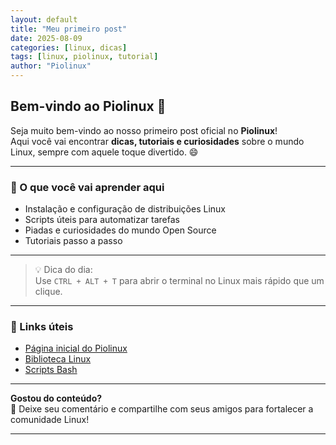 ```yaml
---
layout: default
title: "Meu primeiro post"
date: 2025-08-09
categories: [linux, dicas]
tags: [linux, piolinux, tutorial]
author: "Piolinux"
---
```




## Bem-vindo ao Piolinux 🚀

Seja muito bem-vindo ao nosso primeiro post oficial no **Piolinux**!  
Aqui você vai encontrar **dicas, tutoriais e curiosidades** sobre o mundo Linux, sempre com aquele toque divertido. 😄  

---

### 📌 O que você vai aprender aqui
- Instalação e configuração de distribuições Linux
- Scripts úteis para automatizar tarefas
- Piadas e curiosidades do mundo Open Source
- Tutoriais passo a passo

---

> 💡 Dica do dia:  
> Use `CTRL + ALT + T` para abrir o terminal no Linux mais rápido que um clique.

---

### 🔗 Links úteis
- [Página inicial do Piolinux](/)
- [Biblioteca Linux](/biblioteca-linux.html)
- [Scripts Bash](/script-bash.html)

---

**Gostou do conteúdo?**  
💬 Deixe seu comentário e compartilhe com seus amigos para fortalecer a comunidade Linux!  

---

